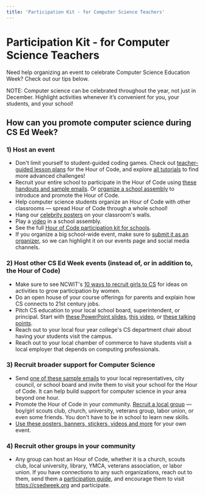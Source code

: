 ```yaml
---
title: 'Participation Kit - for Computer Science Teachers' 
---
```

# Participation Kit - for Computer Science Teachers

Need help organizing an event to celebrate Computer Science Education Week? Check out our tips below.

NOTE: Computer science can be celebrated throughout the year, not just in December. Highlight activities whenever it’s convenient for you, your students, and your school!

## How can you promote computer science during CS Ed Week?

### 1) Host an event

- Don't limit yourself to student-guided coding games. Check out [teacher-guided lesson plans](https://csedweek.org/learn?activity_type=lesson-plan) for the Hour of Code, and explore [all tutorials](/learn) to find more advanced challenges!
- Recruit your entire school to participate in the Hour of Code using [these handouts and sample emails](https://hourofcode.com/promote/resources). Or [organize a school assembly](https://hourofcode.com/how-to/events) to introduce and promote the Hour of Code.
- Help computer science students organize an Hour of Code with other classrooms &mdash; spread Hour of Code through a whole school!
- Hang our [celebrity posters](https://hourofcode.com/promote/resources#posters) on your classroom's walls.
- Play a [video](https://code.org/educate/inspire) in a school assembly. 
- See the full [Hour of Code participation kit for schools](https://hourofcode.com/how-to/events).
- If you organize a big school-wide event, make sure to [submit it as an organizer](https://hourofcode.com), so we can highlight it on our events page and social media channels.

### 2) Host other CS Ed Week events (instead of, or in addition to, the Hour of Code)

- Make sure to see NCWIT's [10 ways to recruit girls to CS](https://www.ncwit.org/resources/top-10-ways-recruiting-high-school-women-your-computing-classes/top-10-ways-recruiting) for ideas on activities to grow participation by women.
- Do an open house of your course offerings for parents and explain how CS connects to 21st century jobs.
- Pitch CS education to your local school board, superintendent, or principal. Start with [these PowerPoint slides](/files/computer_science_advocacy.pptx), [this video](https://www.youtube.com/watch?v=MwLXrN0Yguk&feature=c4-overview-vl&list=PLzdnOPI1iJNe1WmdkMG-Ca8cLQpdEAL7Q), or [these talking points](https://www.ncwit.org/resources/moving-beyond-computer-literacy-why-schools-should-teach-computer-science).
- Reach out to your local four year college's CS department chair about having your students visit the campus.
- Reach out to your local chamber of commerce to have students visit a local employer that depends on computing professionals.

### 3) Recruit broader support for Computer Science

- Send [one of these sample emails](https://hourofcode.com/promote/resources#sample-emails) to your local representatives, city council, or school board and invite them to visit your school for the Hour of Code. It can help build support for computer science in your area beyond one hour.
- Promote the Hour of Code in your community. [Recruit a local group](https://hourofcode.com/promote/resources#sample-emails) &mdash; boy/girl scouts club, church, university, veterans group, labor union, or even some friends. You don't have to be in school to learn new skills. 
- [Use these posters, banners, stickers, videos and more](https://hourofcode.com/promote/resources) for your own event.


### 4) Recruit other groups in your community

- Any group can host an Hour of Code, whether it is a church, scouts club, local university, library, YMCA, veterans association, or labor union. If you have connections to any such organizations, reach out to them, send them a [participation guide](https://hourofcode.com/promote/resources), and encourage them to visit <https://csedweek.org> and participate.

